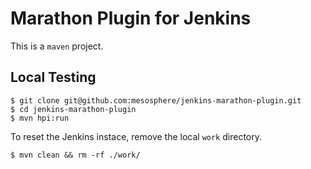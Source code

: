 # Marathon Plugin for Jenkins
This is a `maven` project.

## Local Testing

```
$ git clone git@github.com:mesosphere/jenkins-marathon-plugin.git
$ cd jenkins-marathon-plugin
$ mvn hpi:run
```

To reset the Jenkins instace, remove the local `work` directory.

```
$ mvn clean && rm -rf ./work/
```

